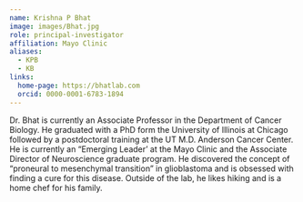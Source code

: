 ```yaml
---
name: Krishna P Bhat
image: images/Bhat.jpg
role: principal-investigator
affiliation: Mayo Clinic
aliases:
  - KPB
  - KB
links:
  home-page: https://bhatlab.com
  orcid: 0000-0001-6783-1894
---
```


Dr. Bhat is currently an Associate Professor in the Department of Cancer Biology. He graduated with a PhD form the University of Illinois at Chicago followed by a postdoctoral training at the UT M.D. Anderson Cancer Center. He is currently an “Emerging Leader’ at the Mayo Clinic and the Associate Director of Neuroscience graduate program. He discovered the concept of “proneural to mesenchymal transition” in glioblastoma and is obsessed with finding a cure for this disease. Outside of the lab, he likes hiking and is a home chef for his family.
